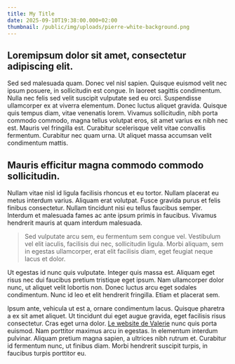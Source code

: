 ```yaml
---
title: My Title
date: 2025-09-10T19:38:00.000+02:00
thumbnail: /public/img/uploads/pierre-white-background.png
---
```

## Loremipsum dolor sit amet, consectetur adipiscing elit.

Sed sed malesuada quam. Donec vel nisl sapien. Quisque euismod velit nec ipsum posuere, in sollicitudin est congue. In laoreet sagittis condimentum. Nulla nec felis sed velit suscipit vulputate sed eu orci. Suspendisse ullamcorper ex at viverra elementum. Donec luctus aliquet gravida. Quisque quis tempus diam, vitae venenatis lorem. Vivamus sollicitudin, nibh porta commodo commodo, magna tellus volutpat eros, sit amet varius ex nibh nec est. Mauris vel fringilla est. Curabitur scelerisque velit vitae convallis fermentum. Curabitur nec quam urna. Ut aliquet massa accumsan velit condimentum mattis.

## Mauris efficitur magna commodo commodo sollicitudin.

Nullam vitae nisl id ligula facilisis rhoncus et eu tortor. Nullam placerat eu metus interdum varius. Aliquam erat volutpat. Fusce gravida purus et felis finibus consectetur. Nullam tincidunt nisi eu tellus faucibus semper. Interdum et malesuada fames ac ante ipsum primis in faucibus. Vivamus hendrerit mauris at quam interdum malesuada.

> Sed vulputate arcu sem, eu fermentum sem congue vel. Vestibulum vel elit iaculis, facilisis dui nec, sollicitudin ligula. Morbi aliquam, sem in egestas ullamcorper, erat elit facilisis diam, eget feugiat neque lacus et dolor.

Ut egestas id nunc quis vulputate. Integer quis massa est. Aliquam eget risus nec dui faucibus pretium tristique eget ipsum. Nam ullamcorper dolor nunc, ut aliquet velit lobortis non. Donec luctus arcu eget sodales condimentum. Nunc id leo et elit hendrerit fringilla. Etiam et placerat sem.

Ipsum ante, vehicula ut est a, ornare condimentum lacus. Quisque pharetra a ex sit amet aliquet. Ut tincidunt dui eget augue gravida, eget facilisis risus consectetur. Cras eget urna dolor. [Le website de Valerie](https://www.acupuncture-chinoise.fr/) nunc quis porta euismod. Nam porttitor maximus arcu in egestas. In elementum interdum pulvinar. Aliquam pretium magna sapien, a ultrices nibh rutrum et. Curabitur id fermentum nunc, ut finibus diam. Morbi hendrerit suscipit turpis, in faucibus turpis porttitor eu.
